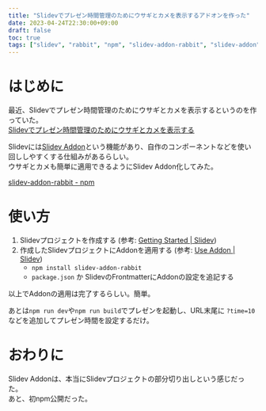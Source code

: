 ```yaml
---
title: "Slidevでプレゼン時間管理のためにウサギとカメを表示するアドオンを作った"
date: 2023-04-24T22:30:00+09:00
draft: false
toc: true
tags: ["slidev", "rabbit", "npm", "slidev-addon-rabbit", "slidev-addon", "presentation"]
---
```


# はじめに

最近、Slidevでプレゼン時間管理のためにウサギとカメを表示するというのを作っていた。  
[Slidevでプレゼン時間管理のためにウサギとカメを表示する](https://blog.kaakaa.dev/post/tech/slidev-rabbit-turtle/)

Slidevには[Slidev Addon](https://sli.dev/addons/write-an-addon.html)という機能があり、自作のコンポーネントなどを使い回ししやすくする仕組みがあるらしい。  
ウサギとカメも簡単に適用できるようにSlidev Addon化してみた。

[slidev\-addon\-rabbit \- npm](https://www.npmjs.com/package/slidev-addon-rabbit)

# 使い方

1. Slidevプロジェクトを作成する (参考: [Getting Started \| Slidev](https://sli.dev/guide/))
2. 作成したSlidevプロジェクトにAddonを適用する (参考: [Use Addon \| Slidev](https://sli.dev/addons/use.html))
   - `npm install slidev-addon-rabbit`
   - `package.json` か SlidevのFrontmatterにAddonの設定を追記する

以上でAddonの適用は完了するらしい。簡単。

あとは`npm run dev`や`npm run build`でプレゼンを起動し、URL末尾に `?time=10` などを追加してプレゼン時間を設定するだけ。

# おわりに

Slidev Addonは、本当にSlidevプロジェクトの部分切り出しという感じだった。  
あと、初npm公開だった。
